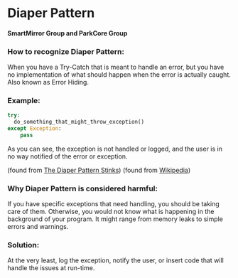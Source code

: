 # Diaper Pattern
#### SmartMirror Group and ParkCore Group


### How to recognize Diaper Pattern:
   When you have a Try-Catch that is meant to handle an error, but you have no
   implementation of what should happen when the error is actually caught. Also
   known as Error Hiding.

### Example:
```python
try:
  do_something_that_might_throw_exception()
except Exception:
	pass
```
   As you can see, the exception is not handled or logged, and the user is in
   no way notified of the error or exception.

(found from [The Diaper Pattern Stinks](https://mike.pirnat.com/2009/05/09/the-diaper-pattern-stinks/))
(found from [Wikipedia](https://en.wikipedia.org/wiki/Error_hiding))

### Why Diaper Pattern is considered harmful:
   If you have specific exceptions that need handling, you should be taking care
   of them. Otherwise, you would not know what is happening in the background of
   your program. It might range from memory leaks to simple errors and warnings.

### Solution:
   At the very least, log the exception, notify the user, or insert code that
   will handle the issues at run-time.

